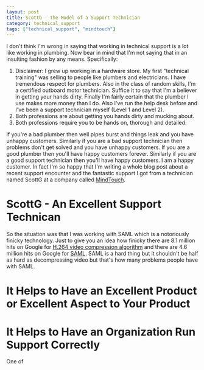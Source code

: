 ```yaml
---
layout: post
title: ScottG - The Model of a Support Technician
category: technical_support
tags: ["technical_support", "mindtouch"]
---
```

I don't think I'm wrong in saying that working in technical support is a lot like working in plumbing.  Now bear in mind that I'm not saying that in an insulting fashion by any means.  Specifically:

1.  Disclaimer:  I grew up working in a hardware store.  My first "technical training" was selling to people like plumbers and electricians.  I have tremendous respect for plumbers.  Also in the class of random skills, I'm a certified outboard motor technician.  Suffice it to say that I'm a believer in getting your hands dirty.  Finally I'm fairly certain that the plumber I use makes more money than I do.  Also I've run the help desk before and I've been a support technician myself (Level 1 and Level 2).
2.  Both professions are about getting you hands dirty and mucking about.
3.  Both professions require you to be hands on, thorough and detailed.

If you're a bad plumber then well pipes burst and things leak and you have unhappy customers.  Similarly if you are a bad support technician then problems don't get solved and you have unhappy customers.  If you are a good plumber then you'll have happy customers forever.  Similarly if you are a good support technician then you'll have happy customers.  I am a happy customer.  In fact I'm so happy that I'm writing a whole blog post about a recent support encounter and the fantastic support I got from a technician named ScottG at a company called [MindTouch](http://www.mindtouch.com/).

# ScottG - An Excellent Support Technican

So the situation was that I was working with SAML which is a notoriously finicky technology.  Just to give you an idea how finicky there are 8.1 million hits on Google for [H.264 video compression algorithm](https://www.google.com/search?q=h.264+video+compression+algorithm&oq=h.26&aqs=chrome.0.69i59j69i57j5j0l3.2887j0j3&sourceid=chrome&ie=UTF-8) and there are 4.6 million hits on Google for [SAML](https://www.google.com/search?q=h.264+video+compression+algorithm&oq=h.26&aqs=chrome.0.69i59j69i57j5j0l3.2887j0j3&sourceid=chrome&ie=UTF-8#q=saml).  SAML is a hard thing but it shouldn't be half as hard as decompressing video but that's how many problems people have with SAML.



# It Helps to Have an Excellent Product or Excellent Aspect to Your Product
# It Helps to Have an Organization Run Support Correctly

One of 
